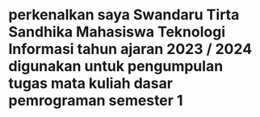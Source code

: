 # perkenalkan saya Swandaru Tirta Sandhika Mahasiswa Teknologi Informasi tahun ajaran 2023 / 2024 digunakan untuk pengumpulan tugas mata kuliah dasar pemrograman semester 1
